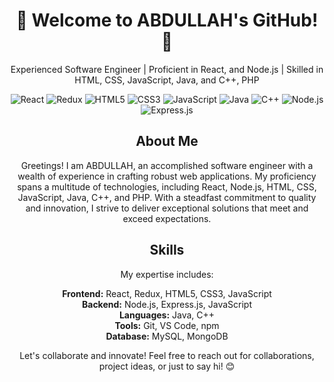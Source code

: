 <!-- Title -->
<h1 align="center">🚀 Welcome to ABDULLAH's GitHub! 🚀</h1>

<!-- Description -->
<p align="center">Experienced Software Engineer | Proficient in React, and Node.js | Skilled in HTML, CSS, JavaScript, Java, and C++, PHP</p>

<!-- Languages & Tools -->
<p align="center">
  <img src="https://img.shields.io/badge/React-61DAFB?style=for-the-badge&logo=react&logoColor=white" alt="React">
  <img src="https://img.shields.io/badge/Redux-764ABC?style=for-the-badge&logo=redux&logoColor=white" alt="Redux">
  <img src="https://img.shields.io/badge/HTML5-E34F26?style=for-the-badge&logo=html5&logoColor=white" alt="HTML5">
  <img src="https://img.shields.io/badge/CSS3-1572B6?style=for-the-badge&logo=css3&logoColor=white" alt="CSS3">
  <img src="https://img.shields.io/badge/JavaScript-F7DF1E?style=for-the-badge&logo=javascript&logoColor=black" alt="JavaScript">
  <img src="https://img.shields.io/badge/Java-007396?style=for-the-badge&logo=java&logoColor=white" alt="Java">
  <img src="https://img.shields.io/badge/C++-00599C?style=for-the-badge&logo=c%2B%2B&logoColor=white" alt="C++">
  <img src="https://img.shields.io/badge/Node.js-339933?style=for-the-badge&logo=node.js&logoColor=white" alt="Node.js">
  <img src="https://img.shields.io/badge/Express.js-000000?style=for-the-badge&logo=express&logoColor=white" alt="Express.js">
</p>

<!-- About -->
<h2 align="center">About Me</h2>
<p align="center">Greetings! I am ABDULLAH, an accomplished software engineer with a wealth of experience in crafting robust web applications. My proficiency spans a multitude of technologies, including React, Node.js, HTML, CSS, JavaScript, Java, C++, and PHP. With a steadfast commitment to quality and innovation, I strive to deliver exceptional solutions that meet and exceed expectations.</p>


<!-- Skills -->
<h2 align="center">Skills</h2>
<p align="center">My expertise includes:</p>
<p align="center">
  <strong>Frontend:</strong> React, Redux, HTML5, CSS3, JavaScript<br>
  <strong>Backend:</strong> Node.js, Express.js, JavaScript<br>
  <strong>Languages:</strong> Java, C++<br>
  <strong>Tools:</strong> Git, VS Code, npm<br>
  <strong>Database:</strong> MySQL, MongoDB
</p>

<!-- Footer -->
<p align="center">Let's collaborate and innovate! Feel free to reach out for collaborations, project ideas, or just to say hi! 😊</p>
